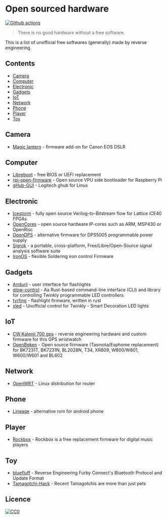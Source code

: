 # Open sourced hardware

[![Github actions](https://github.com/sanpii/open-sourced-hardware/workflows/.github/workflows/ci.yml/badge.svg)](https://github.com/sanpii/open-sourced-hardware/actions?query=workflow%3A.github%2Fworkflows%2Fci.yml)

> There is no good hardware without a free software.

This is a list of unofficial free softwares (generally) made by reverse
engineering.

## Contents

* [Camera](#camera)
* [Computer](#computer)
* [Electronic](#electronic)
* [Gadgets](#gadgets)
* [IoT](#iot)
* [Network](#network)
* [Phone](#phone)
* [Player](#player)
* [Toy](#toy)

## Camera

* [Magic lantern](https://www.magiclantern.fm/) - firmware add-on for Canon EOS
  DSLR

## Computer

* [Libreboot](https://libreboot.org/) - free BIOS or UEFI replacement
* [rpi-open-firmware](https://github.com/christinaa/rpi-open-firmware) - Open
  source VPU side bootloader for Raspberry Pi
* [gHub-GUI](https://github.com/ysph/gHub-GUI) - Logitech ghub for Linux

## Electronic

* [Icestorm](https://clifford.at/icestorm) - fully open source
  Verilog-to-Bitstream flow for Lattice iCE40 FPGAs
* [OpenCores](https://opencores.org/) - open source hardware IP-cores such as
  ARM, MSP430 or OpenRisc
* [OpenDPS](https://github.com/kanflo/opendps) - alternative firmware for
  DPS5005 programmable power supply
* [Sigrok](https://sigrok.org/) - a portable, cross-platform,
  Free/Libre/Open-Source signal analysis software suite
* [IronOS](https://github.com/Ralim/IronOS) - flexible Soldering iron control
  Firmware

## Gadgets

* [Anduril](https://github.com/ToyKeeper/anduril/) - user interface for
  flashlights
* [glow-control](https://github.com/cgorski/glow-control) - Aa Rust-based
  command-line interface (CLI) and library for controlling Twinkly programmable
  LED controllers
* [tyrfing](https://github.com/simmsb/tyrfing) - flashlight firmware, written in
  rust
* [xled](https://github.com/scrool/xled) - Unofficial control for Twinkly -
  Smart Decoration LED lights

## IoT

* [CW Kalenji 700 gps](http://renaud.schleck.free.fr/montre_gps.php?lang=en) -
  reverse engineering hardware and custom firmware for this GPS wristwatch
* [OpenBeken](https://github.com/openshwprojects/OpenBK7231T_App) -
    Open source firmware (Tasmota/Esphome replacement) for BK7231T, BK7231N,
    BL2028N, T34, XR809, W800/W801, W600/W601 and BL602

## Network

* [OpenWRT](https://openwrt.org/) - Linux distribution for router

## Phone

* [Lineage](https://lineageos.org/) - alternative rom for android phone

## Player

* [Rockbox](https://www.rockbox.org/) - Rockbox is a free replacement firmware
  for digital music players

## Toy

* [bluefluff](https://github.com/Jeija/bluefluff) - Reverse Engineering Furby
  Connect's Bluetooth Protocol and Update Format
* [Tamagotchi-Hack](https://github.com/natashenka/Tamagotchi-Hack) - Recent
  Tamagotchis are more than just pets

## Licence

[![CC0](https://licensebuttons.net/p/zero/1.0/88x31.png)](https://creativecommons.org/publicdomain/zero/1.0/)

